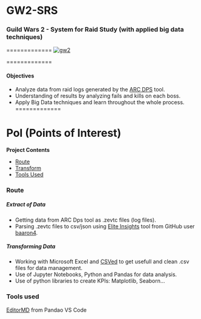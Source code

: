 # GW2-SRS
### Guild Wars 2 - System for Raid Study (with applied big data techniques)
=============
[![gw2](https://images-wixmp-ed30a86b8c4ca887773594c2.wixmp.com/f/3b6cc678-b1b3-4c10-9c25-e278bd301dd5/d8u83ma-186a112b-4859-4613-91b6-dffed9d8ca7a.png?token=eyJ0eXAiOiJKV1QiLCJhbGciOiJIUzI1NiJ9.eyJzdWIiOiJ1cm46YXBwOjdlMGQxODg5ODIyNjQzNzNhNWYwZDQxNWVhMGQyNmUwIiwiaXNzIjoidXJuOmFwcDo3ZTBkMTg4OTgyMjY0MzczYTVmMGQ0MTVlYTBkMjZlMCIsIm9iaiI6W1t7InBhdGgiOiJcL2ZcLzNiNmNjNjc4LWIxYjMtNGMxMC05YzI1LWUyNzhiZDMwMWRkNVwvZDh1ODNtYS0xODZhMTEyYi00ODU5LTQ2MTMtOTFiNi1kZmZlZDlkOGNhN2EucG5nIn1dXSwiYXVkIjpbInVybjpzZXJ2aWNlOmZpbGUuZG93bmxvYWQiXX0.uL8HBogU4dH7WKAibcZ7QuMN-r4-X1LVeIzpe99jJ2M "gw2")](https://images-wixmp-ed30a86b8c4ca887773594c2.wixmp.com/f/3b6cc678-b1b3-4c10-9c25-e278bd301dd5/d8u83ma-186a112b-4859-4613-91b6-dffed9d8ca7a.png?token=eyJ0eXAiOiJKV1QiLCJhbGciOiJIUzI1NiJ9.eyJzdWIiOiJ1cm46YXBwOjdlMGQxODg5ODIyNjQzNzNhNWYwZDQxNWVhMGQyNmUwIiwiaXNzIjoidXJuOmFwcDo3ZTBkMTg4OTgyMjY0MzczYTVmMGQ0MTVlYTBkMjZlMCIsIm9iaiI6W1t7InBhdGgiOiJcL2ZcLzNiNmNjNjc4LWIxYjMtNGMxMC05YzI1LWUyNzhiZDMwMWRkNVwvZDh1ODNtYS0xODZhMTEyYi00ODU5LTQ2MTMtOTFiNi1kZmZlZDlkOGNhN2EucG5nIn1dXSwiYXVkIjpbInVybjpzZXJ2aWNlOmZpbGUuZG93bmxvYWQiXX0.uL8HBogU4dH7WKAibcZ7QuMN-r4-X1LVeIzpe99jJ2M "gw2")

=============
#### Objectives
- Analyze data from raid logs generated by the [ARC DPS](http://www.deltaconnected.com/arcdps/ "ARC DPS") tool.
- Understanding of results by analyzing fails and kills on each boss.
- Apply Big Data techniques and learn throughout the whole process.
=============
# PoI (Points of Interest)


**Project Contents**
- [Route](#route)
- [Transform](#transforming-data)
- [Tools Used](#tools-used)

### Route
##### Extract of Data
- Getting data from ARC Dps tool as .zevtc files (log files).
- Parsing .zevtc files to csv/json using [Elite Insights](https://github.com/baaron4/GW2-Elite-Insights-Parser "Elite Insights") tool from GitHub user [baaron4](https://github.com/baaron4 "baaron4").

##### Transforming Data
- Working with Microsoft Excel and [CSVed](https://csved.sjfrancke.nl/ "CSVed") to get usefull and clean .csv files for data management.
- Use of Jupyter Notebooks, Python and Pandas for data analysis.
- Use of python libraries to create KPIs: Matplotlib, Seaborn...

### Tools used

[EditorMD](https://pandao.github.io/editor.md/en.html "EditorMD") from Pandao
VS Code
